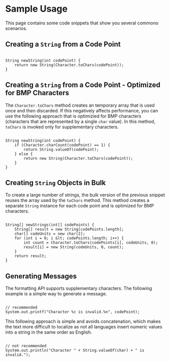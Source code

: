 
# Sample Usage

This page contains some code snippets that show you several commono scenarios.

## Creating a `String` from a Code Point

```

String newString(int codePoint) {
    return new String(Character.toChars(codePoint));
}

```

## Creating a `String` from a Code Point - Optimized for BMP Characters

The `Character.toChars` method creates an temporary array that is used once and then discarded. If this negatively affects performance, you can use the following approach that is optimizied for BMP characters (characters that are represented by a single `char` value). In this method, `toChars` is invoked only for supplementary characters.

```

String newString(int codePoint) {
    if (Character.charCount(codePoint) == 1) {
        return String.valueOf(codePoint);
    } else {
        return new String(Character.toChars(codePoint));
    }
}

```

## Creating `String` Objects in Bulk

To create a large number of strings, the bulk version of the previous snippet reuses the array used by the `toChars` method. This method creates a separate `String` instance for each code point and is optimized for BMP characters.

```

String[] newStrings(int[] codePoints) {
    String[] result = new String[codePoints.length];
    char[] codeUnits = new char[2];
    for (int i = 0; i &lt; codePoints.length; i++) {
        int count = Character.toChars(codePoints[i], codeUnits, 0);
        result[i] = new String(codeUnits, 0, count);
    }
    return result;
}

```

## Generating Messages

The formatting API supports supplementary characters. The following example is a simple way to generate a message.

```

// recommended
System.out.printf("Character %c is invalid.%n", codePoint);

```

This following approach is simple and avoids concatenation, which makes the text more difficult to localize as not all languages insert numeric values into a string in the same order as English.

```

// not recommended
System.out.println("Character " + String.valueOf(char) + " is invalid.");

```

